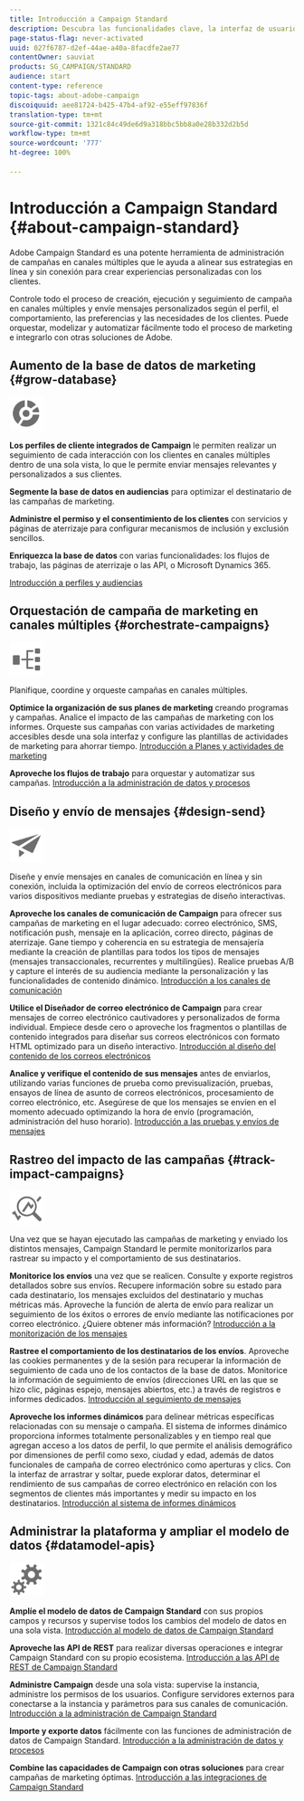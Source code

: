 ```yaml
---
title: Introducción a Campaign Standard
description: Descubra las funcionalidades clave, la interfaz de usuario y las directrices globales.
page-status-flag: never-activated
uuid: 027f6787-d2ef-44ae-a40a-8facdfe2ae77
contentOwner: sauviat
products: SG_CAMPAIGN/STANDARD
audience: start
content-type: reference
topic-tags: about-adobe-campaign
discoiquuid: aee81724-b425-47b4-af92-e55eff97836f
translation-type: tm+mt
source-git-commit: 1321c84c49de6d9a318bbc5bb8a0e28b332d2b5d
workflow-type: tm+mt
source-wordcount: '777'
ht-degree: 100%

---
```



# Introducción a Campaign Standard {#about-campaign-standard}

Adobe Campaign Standard es una potente herramienta de administración de campañas en canales múltiples que le ayuda a alinear sus estrategias en línea y sin conexión para crear experiencias personalizadas con los clientes.

Controle todo el proceso de creación, ejecución y seguimiento de campaña en canales múltiples y envíe mensajes personalizados según el perfil, el comportamiento, las preferencias y las necesidades de los clientes. Puede orquestar, modelizar y automatizar fácilmente todo el proceso de marketing e integrarlo con otras soluciones de Adobe.

## Aumento de la base de datos de marketing {#grow-database}

<img width="60px" alt="condiciones" src="assets/icon_segment.svg"/>

**Los perfiles de cliente integrados de Campaign** le permiten realizar un seguimiento de cada interacción con los clientes en canales múltiples dentro de una sola vista, lo que le permite enviar mensajes relevantes y personalizados a sus clientes.

**Segmente la base de datos en audiencias** para optimizar el destinatario de las campañas de marketing.

**Administre el permiso y el consentimiento de los clientes** con servicios y páginas de aterrizaje para configurar mecanismos de inclusión y exclusión sencillos.

**Enriquezca la base de datos** con varias funcionalidades: los flujos de trabajo, las páginas de aterrizaje o las API, o Microsoft Dynamics 365.

[Introducción a perfiles y audiencias](../../audiences/using/get-started-profiles-and-audiences.md)

## Orquestación de campaña de marketing en canales múltiples {#orchestrate-campaigns}

<img width="60px" alt="condiciones" src="assets/icon_workflows.svg"/>

Planifique, coordine y orqueste campañas en canales múltiples.

**Optimice la organización de sus planes de marketing** creando programas y campañas. Analice el impacto de las campañas de marketing con los informes. Orqueste sus campañas con varias actividades de marketing accesibles desde una sola interfaz y configure las plantillas de actividades de marketing para ahorrar tiempo. [Introducción a Planes y actividades de marketing](../../start/using/programs-and-campaigns.md)

**Aproveche los flujos de trabajo** para orquestar y automatizar sus campañas. [Introducción a la administración de datos y procesos](../../automating/using/get-started-workflows.md)

## Diseño y envío de mensajes {#design-send}

<img width="60px" alt="condiciones" src="assets/icon_send.svg"/>

Diseñe y envíe mensajes en canales de comunicación en línea y sin conexión, incluida la optimización del envío de correos electrónicos para varios dispositivos mediante pruebas y estrategias de diseño interactivas.

**Aproveche los canales de comunicación de Campaign** para ofrecer sus campañas de marketing en el lugar adecuado: correo electrónico, SMS, notificación push, mensaje en la aplicación, correo directo, páginas de aterrizaje. Gane tiempo y coherencia en su estrategia de mensajería mediante la creación de plantillas para todos los tipos de mensajes (mensajes transaccionales, recurrentes y multilingües). Realice pruebas A/B y capture el interés de su audiencia mediante la personalización y las funcionalidades de contenido dinámico. [Introducción a los canales de comunicación](../../channels/using/get-started-communication-channels.md)

**Utilice el Diseñador de correo electrónico de Campaign** para crear mensajes de correo electrónico cautivadores y personalizados de forma individual. Empiece desde cero o aproveche los fragmentos o plantillas de contenido integrados para diseñar sus correos electrónicos con formato HTML optimizado para un diseño interactivo. [Introducción al diseño del contenido de los correos electrónicos](../../designing/using/designing-content-in-adobe-campaign.md)

**Analice y verifique el contenido de sus mensajes** antes de enviarlos, utilizando varias funciones de prueba como previsualización, pruebas, ensayos de línea de asunto de correos electrónicos, procesamiento de correo electrónico, etc. Asegúrese de que los mensajes se envíen en el momento adecuado optimizando la hora de envío (programación, administración del huso horario). [Introducción a las pruebas y envíos de mensajes](../../sending/using/get-started-sending-messages.md)

## Rastreo del impacto de las campañas {#track-impact-campaigns}

<img width="60px" alt="condiciones" src="assets/icon_report.svg"/>

Una vez que se hayan ejecutado las campañas de marketing y enviado los distintos mensajes, Campaign Standard le permite monitorizarlos para rastrear su impacto y el comportamiento de sus destinatarios.

**Monitorice los envíos** una vez que se realicen. Consulte y exporte registros detallados sobre sus envíos. Recupere información sobre su estado para cada destinatario, los mensajes excluidos del destinatario y muchas métricas más.
Aproveche la función de alerta de envío para realizar un seguimiento de los éxitos o errores de envío mediante las notificaciones por correo electrónico. ¿Quiere obtener más información? [Introducción a la monitorización de los mensajes](../../sending/using/monitoring-a-delivery.md)

**Rastree el comportamiento de los destinatarios de los envíos**. Aproveche las cookies permanentes y de la sesión para recuperar la información de seguimiento de cada uno de los contactos de la base de datos. Monitorice la información de seguimiento de envíos (direcciones URL en las que se hizo clic, páginas espejo, mensajes abiertos, etc.) a través de registros e informes dedicados. [Introducción al seguimiento de mensajes](../../sending/using/tracking-messages.md)

**Aproveche los informes dinámicos** para delinear métricas específicas relacionadas con su mensaje o campaña. El sistema de informes dinámico proporciona informes totalmente personalizables y en tiempo real que agregan acceso a los datos de perfil, lo que permite el análisis demográfico por dimensiones de perfil como sexo, ciudad y edad, además de datos funcionales de campaña de correo electrónico como aperturas y clics. Con la interfaz de arrastrar y soltar, puede explorar datos, determinar el rendimiento de sus campañas de correo electrónico en relación con los segmentos de clientes más importantes y medir su impacto en los destinatarios. [Introducción al sistema de informes dinámicos](../../reporting/using/about-dynamic-reports.md)

## Administrar la plataforma y ampliar el modelo de datos {#datamodel-apis}

<img width="60px" alt="condiciones" src="assets/icon_admin.svg"/>

**Amplíe el modelo de datos de Campaign Standard** con sus propios campos y recursos y supervise todos los cambios del modelo de datos en una sola vista. [Introducción al modelo de datos de Campaign Standard](../../developing/using/get-started-data-model.md)

**Aproveche las API de REST** para realizar diversas operaciones e integrar Campaign Standard con su propio ecosistema. [Introducción a las API de REST de Campaign Standard](../../api/using/get-started-apis.md)

**Administre Campaign** desde una sola vista: supervise la instancia, administre los permisos de los usuarios. Configure servidores externos para conectarse a la instancia y parámetros para sus canales de comunicación. [Introducción a la administración de Campaign Standard](../../administration/using/get-started-campaign-administration.md)

**Importe y exporte datos** fácilmente con las funciones de administración de datos de Campaign Standard. [Introducción a la administración de datos y procesos](../../automating/using/get-started-workflows.md)

**Combine las capacidades de Campaign con otras soluciones** para crear campañas de marketing óptimas. [Introducción a las integraciones de Campaign Standard](../../integrating/using/get-started-campaign-integrations.md)
